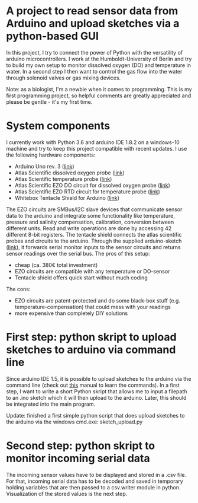# A project to read sensor data from Arduino and upload sketches via a python-based GUI
In this project, I try to connect the power of Python with the versatility of arduino microcontrollers. I work at the Humboldt-University of Berlin and try to build my own setup to monitor dissolved oxygen (DO) and temperature in water. In a second step I then want to control the gas flow into the water through solenoid valves or gas mixing devices.

Note: as a biologist, I'm a newbie when it comes to programming. This is my first programming project, so helpful comments are greatly appreciated and please be gentle - it's my first time.

# System components
I currently work with Python 3.6 and arduino IDE 1.8.2 on a windows-10 machine and try to keep this project compatible with recent updates.
I use the following hardware components:
- Arduino Uno rev. 3 ([link](https://store.arduino.cc/arduino-uno-rev3))
- Atlas Scientific dissolved oxygen probe ([link](https://www.atlas-scientific.com/product_pages/probes/do_probe.html))
- Atlas Scientific temperature probe ([link](https://www.atlas-scientific.com/product_pages/probes/pt1000.html))
- Atlas Scientific EZO DO circuit for dissolved oxygen probe ([link](https://www.atlas-scientific.com/product_pages/circuits/ezo_do.html))
- Atlas Scientific EZO RTD circuit for temperature probe ([link](https://www.atlas-scientific.com/product_pages/circuits/ezo_rtd.html))
- Whitebox Tentacle Shield for Arduino ([link](https://www.whiteboxes.ch/shop/tentacle/))

The EZO circuits are SMBus/I2C slave devices that communicate sensor data to the arduino and integrate some functionality like temperature, pressure and salinity compensation, calibration, conversion between different units. Read and write operations are done by accessing 42 different 8-bit registers. The tentacle shield connects the atlas scientific probes and circuits to the arduino. Through the supplied arduino-sketch ([link](https://raw.githubusercontent.com/whitebox-labs/tentacle-examples/master/arduino/tentacle-setup/tentacle_setup/tentacle_setup.ino)), it forwards serial monitor inputs to the sensor circuits and returns sensor readings over the serial bus. 
The pros of this setup:
- cheap (ca. 380€ total investment)
- EZO circuits are compatible with any temperature or DO-sensor
- Tentacle shield offers quick start without much coding

The cons:
- EZO circuits are patent-protected and do some black-box stuff (e.g. temperature-compensation) that could mess with your readings
- more expensive than completely DIY solutions

# First step: python skript to upload sketches to arduino via command line
Since arduino IDE 1.5, it is possible to upload sketches to the arduino via the command line (check out [this](https://github.com/arduino/Arduino/blob/master/build/shared/manpage.adoc) manual to learn the commands). In a first step, I want to write a short Python skript that allows me to input a filepath to an .ino sketch which it will then upload to the arduino. Later, this should be integrated into the main program.

Update: finished a first simple python script that does upload sketches to the arduino via the windows cmd.exe: sketch_upload.py

# Second step: python skript to monitor incoming serial data
The incoming sensor values have to be displayed and stored in a .csv file. For that, incoming serial data has to be decoded and saved in temporary holding variables that are then passed to a csv.writer module in python. Visualization of the stored values is the next step.
